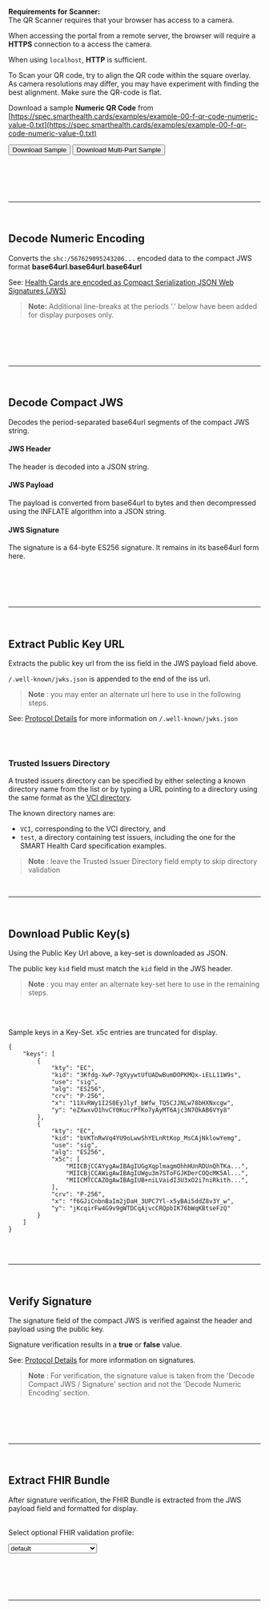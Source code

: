<!-- label:scanQRCode side:left -->
__Requirements for Scanner:__  
The QR Scanner requires that your browser has access to a camera.  

When accessing the portal from a remote server, the browser will require a __HTTPS__ connection to a access the camera.   

When using `localhost`, __HTTP__ is sufficient.  

To Scan your QR code, try to align the QR code within the square overlay.  As camera resolutions may differ, you may have experiment with finding the best alignment. Make sure the QR-code is flat.

Download a sample __Numeric QR Code__ from [https://spec.smarthealth.cards/examples/example-00-f-qr-code-numeric-value-0.txt](https://spec.smarthealth.cards/examples/example-00-f-qr-code-numeric-value-0.txt)  

<input type="button" id='buttonDownloadSample' value="Download Sample" onclick="downloadNumericQRSample()" />&nbsp;<input type="button" id='buttonDownloadSample' value="Download Multi-Part Sample" onclick="downloadMultiQRSample()" /> 

<br><br>
<!-- label:scanQRCode side:right-->
<!-- separator --> <br><hr><br>




<!-- label:decodeNumeric side:left -->
## Decode Numeric Encoding  

Converts the `shc:/567629095243206...` encoded data to the compact JWS format __base64url__.__base64url__.__base64url__

See: [Health Cards are encoded as Compact Serialization JSON Web Signatures (JWS)](https://spec.smarthealth.cards/#health-cards-are-encoded-as-compact-serialization-json-web-signatures-jws)

>__Note:__ Additional line-breaks at the periods '.' below have been added for display purposes only.  

<br><br>
<!-- label:decodeNumeric side:right -->
<!-- separator --> <br><hr><br>




<!-- label:decodeJWS side:left -->
## Decode Compact JWS  

Decodes the period-separated base64url segments of the compact JWS string.  

#### JWS Header  
The header is decoded into a JSON string.

#### JWS Payload
The payload is converted from base64url to bytes and then decompressed using the INFLATE algorithm into a JSON string.

#### JWS Signature
The signature is a 64-byte ES256 signature. It remains in its base64url form here.

<br><br>
<!-- label:decodeJWS side:right-->
<!-- separator --> <br><hr><br>




<!-- label:extractPublicKey side:left -->
## Extract Public Key URL  

Extracts the public key url from the iss field in the JWS payload field above.

`/.well-known/jwks.json` is appended to the end of the iss url.

>__Note__ : you may enter an alternate url here to use in the following steps.  

See: [Protocol Details](https://spec.smarthealth.cards/#protocol-details) for more information on `/.well-known/jwks.json`

<br><br>
<!-- label:extractPublicKey side:right-->

### Trusted Issuers Directory

A trusted issuers directory can be specified by either selecting a known directory name from the list or by typing a URL pointing to a directory using the same format as the [VCI directory](https://raw.githubusercontent.com/the-commons-project/vci-directory/main/vci-issuers.json). 

The known directory names are:
 - `VCI`, corresponding to the VCI directory, and
 - `test`, a directory containing test issuers, including the one for the SMART Health Card specification examples.

>__Note__ : leave the Trusted Issuer Directory field empty to skip directory validation

<!-- separator --> <br><hr><br>




<!-- label:downloadKey side:left -->
## Download Public Key(s)  

Using the Public Key Url above, a key-set is downloaded as JSON.  

The public key `kid` field must match the `kid` field in the JWS header.  

>__Note__ : you may enter an alternate key-set here to use in the remaining steps.

<br><br>
<!-- label:downloadKey side:right-->
Sample keys in a Key-Set.  x5c entries are truncated for display.    

	{
		"keys": [
			{
				"kty": "EC",
				"kid": "3Kfdg-XwP-7gXyywtUfUADwBumDOPKMQx-iELL11W9s",
				"use": "sig",
				"alg": "ES256",
				"crv": "P-256",
				"x": "11XvRWy1I2S0EyJlyf_bWfw_TQ5CJJNLw78bHXNxcgw",
				"y": "eZXwxvO1hvCY0KucrPfKo7yAyMT6Ajc3N7OkAB6VYy8"
			},
			{
				"kty": "EC",
				"kid": "bVKTnRwVq4YU9oLwwShYELnRtKop_MsCAjNklowYemg",
				"use": "sig",
				"alg": "ES256",
				"x5c": [
					"MIICBjCCAYygAwIBAgIUGgXqplmagmOhhHUnRDUnQhTKa...",
					"MIICBjCCAWigAwIBAgIUWgu3m7SToFGJKDerCOQcMK5Al...",
					"MIICMTCCAZOgAwIBAgIUB+niLVaidI3U3xO2i7niRkith...",
				],
				"crv": "P-256",
				"x": "f6GJiCnbnBaIm2jDaH_3UPC7Yl-x5yBAi5ddZ8v3Y_w",
				"y": "jKcqirFw4G9v9gWTDCqAjvcCRQpbIK76bWqKBtseFzQ"
			}
		]
	}  
<br>
<!-- separator --> <br><hr><br>




<!-- label:verifySignature side:left -->
## Verify Signature  

The signature field of the compact JWS is verified against the header and payload using the public key.  

Signature verification results in a __true__ or __false__ value.  

See: [Protocol Details](https://spec.smarthealth.cards/#protocol-details) for more information on signatures.

>__Note__ : For verification, the signature value is taken from the 'Decode Compact JWS / Signature' section and not the 'Decode Numeric Encoding' section.

<br><br>
<!-- label:verifySignature side:right-->
<!-- separator --> <br><hr><br>




<!-- label:extractFhirBundle side:left -->
## Extract FHIR Bundle  

After signature verification, the FHIR Bundle is extracted from the JWS payload field and formatted for display.    
<br/>

Select optional FHIR validation profile:  

<select id='profile-select' onchange="profileSelected()">
    <option value='any'>default</option>
    <option value='usa-covid19-immunization'>usa-covid19-immunization</option>
</select>

<br><br>
<!-- label:extractFhirBundle side:right-->
<!-- separator --> <br><hr><br>



